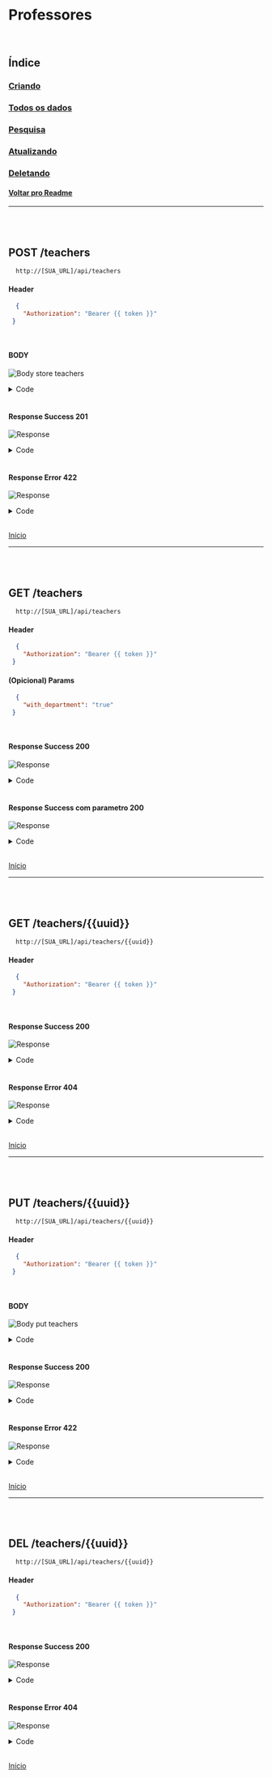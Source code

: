 # Professores

<br/>

## Índice
### [Criando](#post-teachers)
### [Todos os dados](#get-teachers)
### [Pesquisa](#get-teachersuuid)
### [Atualizando](#put-teachersuuid)
### [Deletando](#del-teachersuuid)
#### [Voltar pro Readme](/README.md)

---
<br/>
<br/>

## POST /teachers

```
  http://[SUA_URL]/api/teachers
```
#### Header

```json
  { 
    "Authorization": "Bearer {{ token }}"
 }
```

<br>

#### BODY

![Body store teachers](/img/body_store_teachers.png)

<details> 
  <summary>Code</summary>

```json
{
    "departament_id":"1",
    "first_name":"Alberto",
    "last_name":"da silva",
    "status":"1"
}
```

</details>

<br/>

#### Response Success 201

![Response](/img/response_success_store_teachers.png)

<details> 
  <summary>Code</summary>

```json
{
  "status": "Success",
  "message": "Teacher successfully created",
  "data": {
    "teacher": {
      "first_name": "Alberto",
      "last_name": "Da silva",
      "status": "1",
      "uuid": "892e3062-e1b3-4bea-93d3-913b505a0b1c",
      "slug": "alberto-da-silva",
      "updated_at": "2022-09-02T14:18:34.000000Z",
      "created_at": "2022-09-02T14:18:34.000000Z"
    }
  }
}
```

</details>

<br/>

#### Response Error 422

![Response](/img/response_error_store_teachers.png)

<details> 
  <summary>Code</summary>

```json
{
  "message": "We need your [ FIRST NAME ] to continue! (and 3 more errors)",
  "errors": {
    "first_name": [
      "We need your [ FIRST NAME ] to continue!"
    ],
    "last_name": [
      "We need your [ LAST NAME ] to continue!"
    ],
    "status": [
      "We need your [ STATUS ] to continue!"
    ],
    "departament_id": [
      "We need your [ DEPARTAMENT ID ] to continue!"
    ]
  }
}
```

</details>

<br>

[Início](#professores)

---
<br/>
<br/>

## GET /teachers

```
  http://[SUA_URL]/api/teachers
```
#### Header

```json
  { 
    "Authorization": "Bearer {{ token }}"
 }
```

#### (Opicional) Params

```json
  { 
    "with_department": "true"
 }
```

<br/>

#### Response Success 200

![Response](/img/response_success_teachers.png)

<details> 
  <summary>Code</summary>

```json
{
  "status": "Success",
  "message": "All Teachers Loaded!",
  "data": {
    "teachers": [
      {
        "uuid": "4f72962e-d640-4d03-bdd4-05899f07d3f9",
        "slug": "severus-snape",
        "first_name": "Severus ",
        "last_name": "Snape",
        "status": 1,
        "created_at": "2022-09-02T14:10:52.000000Z",
        "updated_at": "2022-09-02T14:10:52.000000Z"
      },
      ...
    ]
}
```

</details>

<br/>

#### Response Success com parametro 200

![Response](/img/response_success_params_teachers.png)

<details> 
  <summary>Code</summary>

```json
{
  "status": "Success",
  "message": "All Teachers Loaded!",
  "data": {
    "teachers": [
      {
        "department_uuid": "8c23d0aa-f908-40ac-865b-b3c3138ec5d5",
        "department_name": "matemática",
        "uuid": "4f72962e-d640-4d03-bdd4-05899f07d3f9",
        "slug": "lizzie-grady",
        "first_name": "Lizzie",
        "last_name": "Grady",
        "status": 1,
        "created_at": "2022-09-02T14:10:52.000000Z",
        "updated_at": "2022-09-02T14:10:52.000000Z"
      },
      ...
    ]
}
```

</details>

<br>

[Início](#professores)

---
<br/>
<br/>


## GET /teachers/{{uuid}}

```
  http://[SUA_URL]/api/teachers/{{uuid}}
```
#### Header

```json
  { 
    "Authorization": "Bearer {{ token }}"
 }
```

<br/>

#### Response Success 200

![Response](/img/response_success_show_teachers.png)

<details> 
  <summary>Code</summary>

```json
{
  "status": "Success",
  "message": "Teacher successfully found!",
  "data": {
    "teacher": {
      "uuid": "892e3062-e1b3-4bea-93d3-913b505a0b1c",
      "slug": "alberto-da-silva",
      "first_name": "Alberto",
      "last_name": "Da silva",
      "status": 1,
      "created_at": "2022-09-02T14:18:34.000000Z",
      "updated_at": "2022-09-02T14:18:34.000000Z",
      "departament": {
        "uuid": "34271383-0d87-4d99-b4c4-c9da7359209e",
        "slug": "ciencias-humanas",
        "name": "Ciências humanas",
        "created_at": "2022-09-02T14:10:52.000000Z",
        "updated_at": "2022-09-02T14:10:52.000000Z"
      }
    }
  }
}
```

</details>

<br/>

#### Response Error 404

![Response](/img/response_error_generic_404.png)

<details> 
  <summary>Code</summary>

```json
{
  "status": "Error",
  "message": "The searched resource does not exist",
  "data": null
}
```

</details>

<br>

[Início](#professores)

---
<br/>
<br/>

## PUT /teachers/{{uuid}}

```
  http://[SUA_URL]/api/teachers/{{uuid}}
```
#### Header

```json
  { 
    "Authorization": "Bearer {{ token }}"
 }
```

<br/>

#### BODY

![Body put teachers](/img/body_put_teachers.png)

<details> 
  <summary>Code</summary>

```json
{
    "departament_id":"3",
    "first_name":"Pedro",
    "last_name":"Eduardo",
    "status":"1"
}
```

</details>

<br/>

#### Response Success 200

![Response](/img/response_success_put_teachers.png)

<details> 
  <summary>Code</summary>

```json
{
  "status": "Success",
  "message": "Teacher successfully updated",
  "data": {
    "teacher": {
      "uuid": "892e3062-e1b3-4bea-93d3-913b505a0b1c",
      "slug": "alberto-da-silva",
      "first_name": "Pedro",
      "last_name": "Eduardo",
      "status": "1",
      "created_at": "2022-09-02T14:18:34.000000Z",
      "updated_at": "2022-09-02T14:19:45.000000Z"
    }
  }
}
```

</details>

<br/>

#### Response Error 422

![Response](/img/response_error_put_teachers.png)

<details> 
  <summary>Code</summary>

```json
{
  "message": "We need your [ FIRST NAME ] to continue! (and 1 more error)",
  "errors": {
    "first_name": [
      "We need your [ FIRST NAME ] to continue!"
    ],
    "departament_id": [
      "We need your [ DEPARTAMENT ID ] to continue!"
    ]
  }
}
```

</details>

<br>

[Início](#professores)

---
<br/>
<br/>

## DEL /teachers/{{uuid}}

```
  http://[SUA_URL]/api/teachers/{{uuid}}
```
#### Header

```json
  { 
    "Authorization": "Bearer {{ token }}"
 }
```

<br/>

#### Response Success 200

![Response](/img/response_success_del_teachers.png)

<details> 
  <summary>Code</summary>

```json
{
  "status": "Success",
  "message": "The teacher has been successfully removed!",
  "data": {
    "teacher": {
      "uuid": "892e3062-e1b3-4bea-93d3-913b505a0b1c",
      "slug": "alberto-da-silva",
      "first_name": "Pedro",
      "last_name": "Eduardo",
      "status": 1,
      "created_at": "2022-09-02T14:18:34.000000Z",
      "updated_at": "2022-09-02T14:19:45.000000Z"
    }
  }
}
```

</details>

<br/>

#### Response Error 404

![Response](/img/response_error_generic_404.png)

<details> 
  <summary>Code</summary>

```json
{
  "status": "Error",
  "message": "Unable to perform deletion. The requested resource does not exist!",
  "data": null
}
```

</details>

<br>

[Início](#professores)
